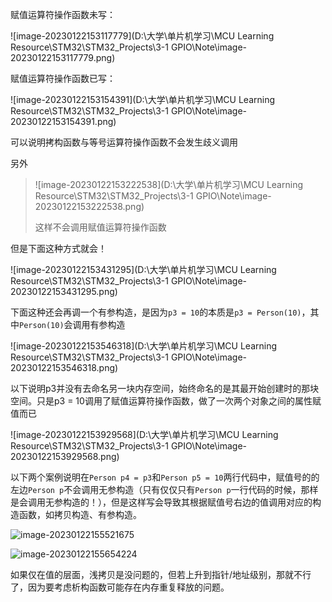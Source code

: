 赋值运算符操作函数未写：

![image-20230122153117779](D:\大学\单片机学习\MCU Learning Resource\STM32\STM32_Projects\3-1 GPIO\Note\image-20230122153117779.png)

赋值运算符操作函数已写：

![image-20230122153154391](D:\大学\单片机学习\MCU Learning Resource\STM32\STM32_Projects\3-1 GPIO\Note\image-20230122153154391.png)

可以说明拷构函数与等号运算符操作函数不会发生歧义调用

另外

> ![image-20230122153222538](D:\大学\单片机学习\MCU Learning Resource\STM32\STM32_Projects\3-1 GPIO\Note\image-20230122153222538.png)
>
> 这样不会调用赋值运算符操作函数

但是下面这种方式就会！

![image-20230122153431295](D:\大学\单片机学习\MCU Learning Resource\STM32\STM32_Projects\3-1 GPIO\Note\image-20230122153431295.png)

下面这种还会再调一个有参构造，是因为`p3 = 10`的本质是`p3 = Person(10)`，其中`Person(10)`会调用有参构造

![image-20230122153546318](D:\大学\单片机学习\MCU Learning Resource\STM32\STM32_Projects\3-1 GPIO\Note\image-20230122153546318.png)

以下说明p3并没有去命名另一块内存空间，始终命名的是其最开始创建时的那块空间。只是p3 = 10调用了赋值运算符操作函数，做了一次两个对象之间的属性赋值而已

![image-20230122153929568](D:\大学\单片机学习\MCU Learning Resource\STM32\STM32_Projects\3-1 GPIO\Note\image-20230122153929568.png)

以下两个案例说明在`Person p4 = p3`和`Person p5 = 10`两行代码中，赋值号的的左边`Person p`不会调用无参构造（只有仅仅只有`Person p`一行代码的时候，那样是会调用无参构造的！），但是这样写会导致其根据赋值号右边的值调用对应的构造函数，如拷贝构造、有参构造。

![image-20230122155521675](D:\C++Learning\Cpp_LearningRecord\运算符重载\Note\image-20230122155521675.png)

![image-20230122155654224](D:\C++Learning\Cpp_LearningRecord\运算符重载\Note\image-20230122155654224.png)





如果仅在值的层面，浅拷贝是没问题的，但若上升到指针/地址级别，那就不行了，因为要考虑析构函数可能存在内存重复释放的问题。